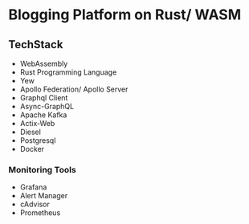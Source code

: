 # Blogging Platform on Rust/ WASM 

## TechStack 
- WebAssembly
- Rust Programming Language
- Yew 
- Apollo Federation/ Apollo Server  
- Graphql Client
- Async-GraphQL
- Apache Kafka
- Actix-Web
- Diesel 
- Postgresql
- Docker
### Monitoring Tools
- Grafana
- Alert Manager 
- cAdvisor 
- Prometheus 





